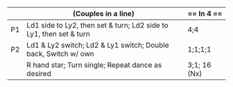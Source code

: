 ||(Couples in a line) | == In 4 == |
|-----|----|-----|
|P1| Ld1 side to Ly2, then set & turn; Ld2 side to Ly1, then set & turn |4;4|
|P2| Ld1 & Ly2 switch; Ld2 & Ly1 switch; Double back, Switch w/ own |1;1;1;1|
|| R hand star; Turn single; Repeat dance as desired |3;1; 16 (Nx)|

